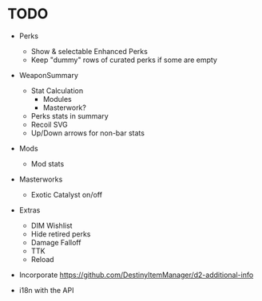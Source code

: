 # TODO

* Perks
  * Show & selectable Enhanced Perks
  * Keep "dummy" rows of curated perks if some are empty
* WeaponSummary
  * Stat Calculation
    * Modules
    * Masterwork?
  * Perks stats in summary
  * Recoil SVG
  * Up/Down arrows for non-bar stats
* Mods
  * Mod stats
* Masterworks
  * Exotic Catalyst on/off
* Extras
  * DIM Wishlist
  * Hide retired perks
  * Damage Falloff
  * TTK
  * Reload


* Incorporate https://github.com/DestinyItemManager/d2-additional-info
* i18n with the API